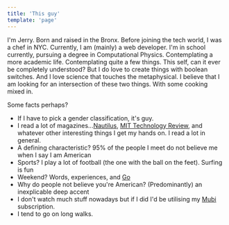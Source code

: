 ```yaml
---
title: 'This guy'
template: 'page'
---
```


I'm Jerry. Born and raised in the Bronx. Before joining the tech world, I was a chef in NYC. Currently, I am (mainly) a web developer. I'm in school currently, pursuing a degree in Computational Physics. Contemplating a more academic life. Contemplating quite a few things. This self, can it ever be completely understood? But I do love to create things with boolean switches. And I love science that touches the metaphysical. I believe that I am looking for an intersection of these two things. With some cooking mixed in.

Some facts perhaps?

- If I have to pick a gender classification, it's guy.
- I read a lot of magazines...[Nautilus](https://nautil.us/), [MIT Technology Review](https://www.technologyreview.com/), and whatever other interesting things I get my hands on. I read a lot in general.
- A defining characteristic? 95% of the people I meet do not believe me when I say I am American
- Sports? I play a lot of football (the one with the ball on the feet). Surfing is fun
- Weekend? Words, experiences, and [Go](https://senseis.xmp.net/?WhatIsGo)
- Why do people not believe you're American? (Predominantly) an inexplicable deep accent
- I don't watch much stuff nowadays but if I did I'd be utilising my [Mubi](https://mubi.com/showing) subscription.
- I tend to go on long walks.
